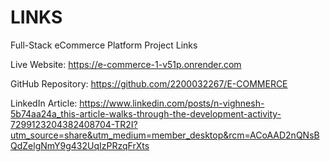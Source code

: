 # LINKS
Full-Stack eCommerce Platform Project Links

Live Website: https://e-commerce-1-v51p.onrender.com

GitHub Repository: https://github.com/2200032267/E-COMMERCE

LinkedIn Article: https://www.linkedin.com/posts/n-vighnesh-5b74aa24a_this-article-walks-through-the-development-activity-7299123204382408704-TR2I?utm_source=share&utm_medium=member_desktop&rcm=ACoAAD2nQNsBQdZelgNmY9g432UqIzPRzqFrXts
